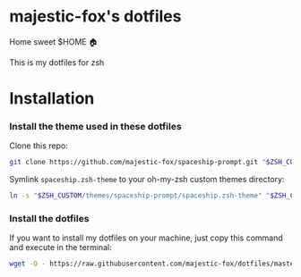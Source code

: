 # majestic-fox's dotfiles
Home sweet $HOME 🏠

This is my dotfiles for zsh

# Installation

### Install the theme used in these dotfiles

Clone this repo:

```zsh
git clone https://github.com/majestic-fox/spaceship-prompt.git "$ZSH_CUSTOM/themes/spaceship-prompt"
```

Symlink `spaceship.zsh-theme` to your oh-my-zsh custom themes directory:

```zsh
ln -s "$ZSH_CUSTOM/themes/spaceship-prompt/spaceship.zsh-theme" "$ZSH_CUSTOM/themes/spaceship.zsh-theme"
```

### Install the dotfiles

If you want to install my dotfiles on your machine, just copy this command and execute in the terminal:

```sh
wget -O - https://raw.githubusercontent.com/majestic-fox/dotfiles/master/installer.sh | sh
```
